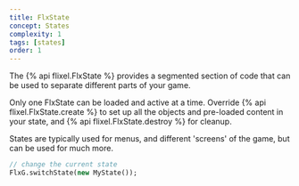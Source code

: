 ```yaml
---
title: FlxState
concept: States
complexity: 1
tags: [states]
order: 1
---
```


The {% api flixel.FlxState %} provides a segmented section of code that can be used to separate different parts of your game.

Only one FlxState can be loaded and active at a time. Override {% api flixel.FlxState.create %} to set up all the objects and pre-loaded content in your state, and {% api flixel.FlxState.destroy %} for cleanup.

States are typically used for menus, and different 'screens' of the game, but can be used for much more.

```haxe
// change the current state
FlxG.switchState(new MyState());
```
